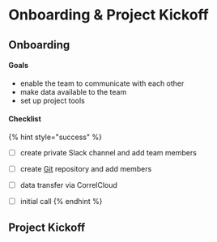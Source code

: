 # Onboarding & Project Kickoff

## Onboarding 

#### Goals

* enable the team to communicate with each other
* make data available to the team
* set up project tools 

#### Checklist

{% hint style="success" %}
* [ ] create private Slack channel and add team members
* [ ] create [Git](../../wiki/infrastructure/github-and-gitlab.md) repository and add members
* [ ] data transfer via CorrelCloud 
* [ ] initial call 
{% endhint %}





## Project Kickoff



